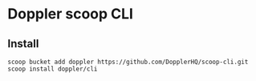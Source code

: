 # Doppler scoop CLI

## Install

```
scoop bucket add doppler https://github.com/DopplerHQ/scoop-cli.git
scoop install doppler/cli
```
